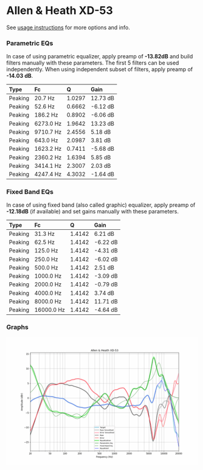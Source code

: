 # Allen & Heath XD-53
See [usage instructions](https://github.com/jaakkopasanen/AutoEq#usage) for more options and info.

### Parametric EQs
In case of using parametric equalizer, apply preamp of **-13.82dB** and build filters manually
with these parameters. The first 5 filters can be used independently.
When using independent subset of filters, apply preamp of **-14.03 dB**.

| Type    | Fc        |      Q | Gain     |
|:--------|:----------|:-------|:---------|
| Peaking | 20.7 Hz   | 1.0297 | 12.73 dB |
| Peaking | 52.6 Hz   | 0.6662 | -6.12 dB |
| Peaking | 186.2 Hz  | 0.8902 | -6.06 dB |
| Peaking | 6273.0 Hz | 1.9642 | 13.23 dB |
| Peaking | 9710.7 Hz | 2.4556 | 5.18 dB  |
| Peaking | 643.0 Hz  | 2.0987 | 3.81 dB  |
| Peaking | 1623.2 Hz | 0.7411 | -5.68 dB |
| Peaking | 2360.2 Hz | 1.6394 | 5.85 dB  |
| Peaking | 3414.1 Hz | 2.3007 | 2.03 dB  |
| Peaking | 4247.4 Hz | 4.3032 | -1.64 dB |

### Fixed Band EQs
In case of using fixed band (also called graphic) equalizer, apply preamp of **-12.18dB**
(if available) and set gains manually with these parameters.

| Type    | Fc         |      Q | Gain     |
|:--------|:-----------|:-------|:---------|
| Peaking | 31.3 Hz    | 1.4142 | 6.21 dB  |
| Peaking | 62.5 Hz    | 1.4142 | -6.22 dB |
| Peaking | 125.0 Hz   | 1.4142 | -4.31 dB |
| Peaking | 250.0 Hz   | 1.4142 | -6.02 dB |
| Peaking | 500.0 Hz   | 1.4142 | 2.51 dB  |
| Peaking | 1000.0 Hz  | 1.4142 | -3.09 dB |
| Peaking | 2000.0 Hz  | 1.4142 | -0.79 dB |
| Peaking | 4000.0 Hz  | 1.4142 | 3.74 dB  |
| Peaking | 8000.0 Hz  | 1.4142 | 11.71 dB |
| Peaking | 16000.0 Hz | 1.4142 | -4.64 dB |

### Graphs
![](./Allen%20&%20Heath%20XD-53.png)